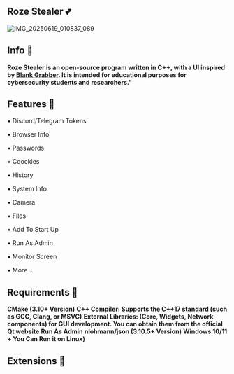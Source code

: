 ## Roze Stealer 💕
![IMG_20250619_010837_089](https://github.com/user-attachments/assets/0a6d77ac-41e6-4d1c-a859-fe72ad1cc539)
## Info 📃
**Roze Stealer is an open-source program written in C++, with a UI inspired by [Blank Grabber](https://github.com/Blank-c/Blank-Grabber).
It is intended for educational purposes for cybersecurity students and researchers."**
## Features 👙
• Discord/Telegram Tokens

• Browser Info 

• Passwords

• Coockies

• History

• System Info

• Camera

• Files

• Add To Start Up

• Run As Admin

• Monitor Screen

• More ..
## Requirements 💋

**CMake (3.10+ Version)**
**C++ Compiler: Supports the C++17 standard (such as GCC, Clang, or MSVC)**
**External Libraries: (Core, Widgets, Network components) for GUI development. You can obtain them from the official Qt website**
**Run As Admin**
**nlohmann/json (3.10.5+ Version)**
**Windows 10/11 + You Can Run it on Linux)**

## Extensions 🍭
